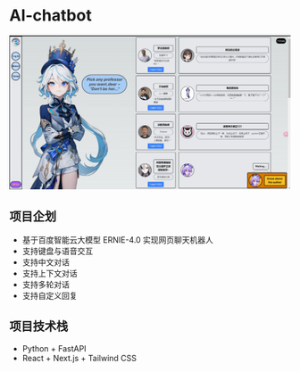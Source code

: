 # AI-chatbot

![alt text](ShowPage.png)

## 项目企划

- 基于百度智能云大模型 ERNIE-4.0 实现网页聊天机器人
- 支持键盘与语音交互
- 支持中文对话
- 支持上下文对话
- 支持多轮对话
- 支持自定义回复

## 项目技术栈

- Python + FastAPI
- React + Next.js + Tailwind CSS

